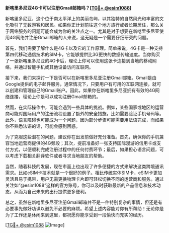 **新喀里多尼亚4G卡可以注册Gmail邮箱吗？[[TG💪+ @esim1088](https://t.me/s/esim1088)]**

新喀里多尼亚，这个位于南太平洋上的美丽岛屿，以其独特的自然风光和丰富的文化吸引了无数游客和居民。如果你正计划前往这个地方旅行或者长期居住，那么关于网络服务的问题可能会成为你的关注点之一。尤其是对于想要在新喀里多尼亚使用4G网络并注册Gmail邮箱的人来说，这无疑是一个需要仔细研究的问题。

首先，我们需要了解什么是4G卡以及它的工作原理。简单来说，4G卡是一种支持第四代移动通信技术的SIM卡，它能够提供比3G更快的数据传输速度。当你购买了一张新喀里多尼亚的4G卡后，理论上你可以使用这张卡连接到当地的移动网络，并通过智能手机或其他设备访问互联网。

接下来，我们来探讨一下是否可以在新喀里多尼亚注册Gmail邮箱。Gmail是由Google提供的电子邮件服务，通常情况下，只要用户有可用的互联网连接，就可以创建和管理自己的Gmail账户。因此，如果你在新喀里多尼亚拥有有效的4G网络连接，理论上你是可以成功注册Gmail邮箱的。

然而，在实际操作中，可能会遇到一些具体的挑战。例如，某些国家或地区的运营商可能对国际用户的注册流程设置了额外的安全措施，比如需要验证手机号码等。此外，语言障碍也可能成为一个问题，因为部分步骤可能需要用法语完成，而如果你不熟悉法语的话，可能会感到困惑。

为了克服这些潜在的问题，建议你在出发前做好充分准备。首先，确保你的手机兼容当地运营商提供的4G频段；其次，提前准备好一张支持国际漫游的信用卡或支付方式，以便顺利完成注册过程中的任何付费环节；最后，如果担心语言问题，可以考虑下载相关翻译软件或者寻求当地朋友的帮助。

当然，随着科技的发展，现在市面上也出现了许多便捷的方式来解决这类跨境通讯需求。比如eSIM卡技术就是一个很好的例子。相比传统实体SIM卡，eSIM卡更加灵活且易于携带，用户无需更换物理卡片即可轻松切换不同的运营商和服务。通过关注如“@esim1088”这样的官方账号，你可以及时获取最新的产品信息和技术动态，从而为自己未来的出行提供更多便利。

总之，虽然在新喀里多尼亚注册Gmail邮箱并不是一件特别复杂的事情，但还是有必要事先做好功课以避免不必要的麻烦。希望上述内容能对你有所帮助！无论你是为了工作还是休闲来到这里，都祝愿你能享受到一段愉快而充实的经历。

[[TG💪+ @esim1088](https://t.me/s/esim1088) ![Image](https://i.postimg.cc/4NQfJmqS/Snipaste-2025-05-13-00-14-12.png)]